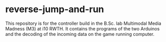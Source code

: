 # reverse-jump-and-run

This repository is for the controller build in the B.Sc. lab Multimodal Media Madness (M3) at i10 RWTH. It contains the programs of the two Arduinos and the decoding of the incoming data on the game running computer.